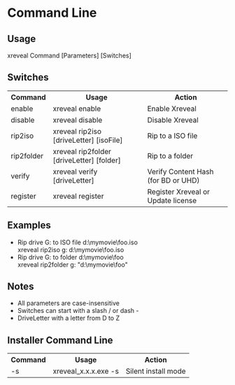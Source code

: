 # Command Line

## Usage
xreveal Command [Parameters] [Switches]

## Switches
<table>
<tr><th>Command</th><th>Usage</th><th>Action</th></tr>
<tr><td>enable</td><td>xreveal enable</td><td>Enable Xreveal</td></tr>
<tr><td>disable</td><td>xreveal disable</td><td>Disable Xreveal</td></tr>
<tr><td>rip2iso</td><td>xreveal rip2iso [driveLetter] [isoFile]</td><td>Rip to a ISO file</td></tr>
<tr><td>rip2folder</td><td>xreveal rip2folder [driveLetter] [folder]</td><td>Rip to a folder</td></tr>
<tr><td>verify</td><td>xreveal verify [driveLetter]</td><td>Verify Content Hash (for BD or UHD)</td></tr>
<tr><td>register</td><td>xreveal register</td><td>Register Xreveal or Update license</td></tr>
</table>

## Examples
- Rip drive G: to ISO file d:\mymovie\foo.iso\
xreveal rip2iso g: d:\mymovie\foo.iso
- Rip drive G: to folder d:\mymovie\foo\
xreveal rip2folder g: "d:\mymovie\foo\"

## Notes
- All parameters are case-insensitive
- Switches can start with a slash / or dash -
- DriveLetter with a letter from D to Z

## Installer Command Line
<table>
<tr><th>Command</th><th>Usage</th><th>Action</th></tr>
<tr><td>-s</td><td>xreveal_x.x.x.exe -s</td><td>Silent install mode</td></tr>
</table>
